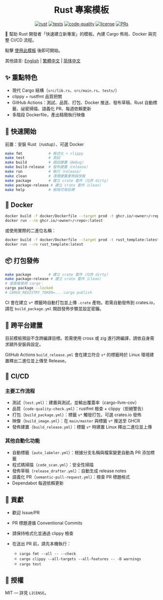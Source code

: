 <center>

# Rust 專案模板

[![rust](https://img.shields.io/badge/Rust-stable-orange?logo=rust&logoColor=white)](https://www.rust-lang.org/)
[![tests](https://github.com/Mai0313/rust_template/actions/workflows/test.yml/badge.svg)](https://github.com/Mai0313/rust_template/actions/workflows/test.yml)
[![code-quality](https://github.com/Mai0313/rust_template/actions/workflows/code-quality-check.yml/badge.svg)](https://github.com/Mai0313/rust_template/actions/workflows/code-quality-check.yml)
[![license](https://img.shields.io/badge/License-MIT-green.svg?labelColor=gray)](https://github.com/Mai0313/rust_template/tree/master?tab=License-1-ov-file)
[![PRs](https://img.shields.io/badge/PRs-welcome-brightgreen.svg)](https://github.com/Mai0313/rust_template/pulls)

</center>

🚀 幫助 Rust 開發者「快速建立新專案」的模板。內建 Cargo 佈局、Docker 與完整 CI/CD 流程。

點擊 [使用此模板](https://github.com/Mai0313/rust_template/generate) 後即可開始。

其他語言: [English](README.md) | [繁體中文](README.zh-TW.md) | [简体中文](README.zh-CN.md)

## ✨ 重點特色

- 現代 Cargo 結構（`src/lib.rs`、`src/main.rs`、`tests/`）
- clippy + rustfmt 品質把關
- GitHub Actions：測試、品質、打包、Docker 推送、發布草稿、Rust 自動標籤、祕密掃描、語義化 PR、每週依賴更新
- 多階段 Dockerfile，產出精簡執行映像

## 🚀 快速開始

前置：安裝 Rust（rustup）、可選 Docker

```bash
make fmt            # 格式化 + clippy
make test           # 測試
make build          # 調試建置（debug）
make build-release  # 發布建置（release）
make run            # 執行（release）
make clean          # 清理建置產物與快取
make package        # 建立 crate 套件（允許 dirty）
make package-release # 建立 crate 套件（clean）
make help           # 檢視可用目標
```

## 🐳 Docker

```bash
docker build -f docker/Dockerfile --target prod -t ghcr.io/<owner>/<repo>:latest .
docker run --rm ghcr.io/<owner>/<repo>:latest
```

或使用實際的二進位名稱：
```bash
docker build -f docker/Dockerfile --target prod -t rust_template:latest .
docker run --rm rust_template:latest
```

## 📦 打包發佈

```bash
make package        # 建立 crate 套件（允許 dirty）
make package-release # 建立 crate 套件（clean）
# 或直接使用 cargo：
cargo package --locked
# CARGO_REGISTRY_TOKEN=... cargo publish
```

CI 會在建立 `v*` 標籤時自動打包並上傳 `.crate` 產物。若需自動發佈到 crates.io，請在 `build_package.yml` 開啟發佈步驟並設定密鑰。

## 🧩 跨平台建置

目前模板預設不含跨編譯目標。若需使用 cross 或 zig 進行跨編譯，請依自身需求額外安裝與設定。

GitHub Actions `build_release.yml` 會在建立符合 `v*` 的標籤時於 Linux 環境建置釋出二進位並上傳至 Release。

## 🔁 CI/CD

### 主要工作流程
- 測試（`test.yml`）：建置與測試，並輸出覆蓋率（cargo-llvm-cov）
- 品質（`code-quality-check.yml`）：rustfmt 檢查 + clippy（拒絕警告）
- 打包（`build_package.yml`）：標籤 `v*` 觸發打包，可選 crates.io 發佈
- 映像（`build_image.yml`）：在 `main/master` 與標籤 `v*` 推送至 GHCR
- 發佈建置（`build_release.yml`）：標籤 `v*` 時建置 Linux 釋出二進位並上傳

### 其他自動化功能
- 自動標籤（`auto_labeler.yml`）：根據分支名稱與檔案變更自動為 PR 添加標籤
- 程式碼掃描（`code_scan.yml`）：安全性掃描
- 發佈草稿（`release_drafter.yml`）：自動生成 release notes
- 語義化 PR（`semantic-pull-request.yml`）：檢查 PR 標題格式
- Dependabot 每週依賴更新

## 🤝 貢獻

- 歡迎 Issue/PR
- PR 標題遵循 Conventional Commits
- 請保持格式化並通過 clippy 檢查

- 在送出 PR 前，請先本機執行：
  - `cargo fmt --all -- --check`
  - `cargo clippy --all-targets --all-features -- -D warnings`
  - `cargo test`

## 📄 授權

MIT — 詳見 `LICENSE`。


